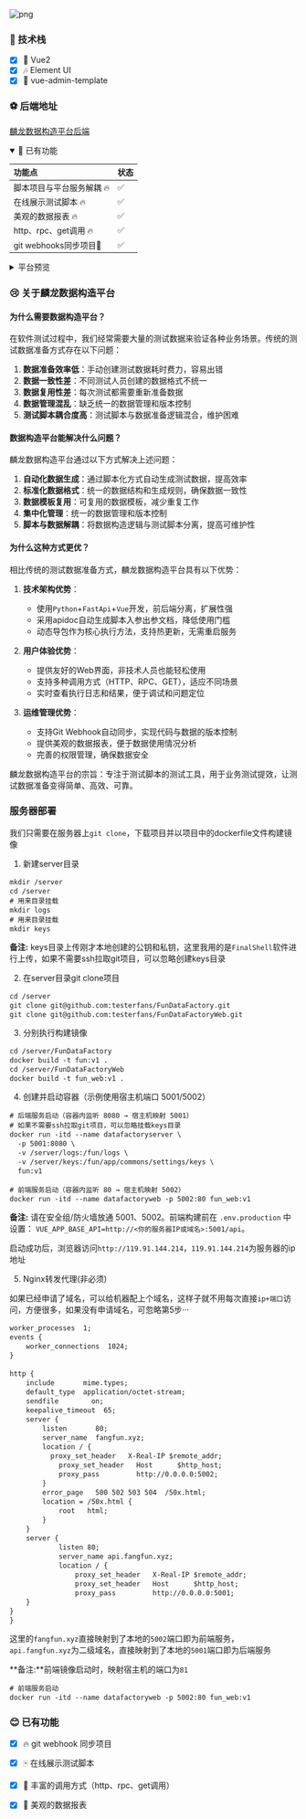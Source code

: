 ![png](https://img.shields.io/badge/vue-2.0-green)

### 🎉 技术栈

- [x] 🎨 Vue2
- [x] 🎶 Element UI
- [x] 🏐 vue-admin-template

### ⚽ 后端地址

[麟龙数据构造平台后端](https://github.com/testerfans/FunDataFactory)

<details open="open">
<summary>🌙 已有功能</summary>

| 功能点            | 状态  |
|:---------------|:----|
| 脚本项目与平台服务解耦  🔥  | ✅  |
| 在线展示测试脚本 🔥      | ✅   |
| 美观的数据报表 🔥       | ✅   |
| http、rpc、get调用 🔥         | ✅   |
| git webhooks同步项目🤤           | ✅   |

</details>

<details>
<summary>平台预览</summary>

#### 🍦 数据报表

![数据报表](./images/report.png)

#### 场景列表

![场景列表](./images/scene.png)

#### 运行日志

![运行日志](./images/logs.png)

#### 用户管理

![users](./images/users.png)

#### 项目管理

![projects](./images/projects.png)

</details>

### 😢 关于麟龙数据构造平台

#### 为什么需要数据构造平台？

在软件测试过程中，我们经常需要大量的测试数据来验证各种业务场景。传统的测试数据准备方式存在以下问题：

1. **数据准备效率低**：手动创建测试数据耗时费力，容易出错
2. **数据一致性差**：不同测试人员创建的数据格式不统一
3. **数据复用性差**：每次测试都需要重新准备数据
4. **数据管理混乱**：缺乏统一的数据管理和版本控制
5. **测试脚本耦合度高**：测试脚本与数据准备逻辑混合，维护困难

#### 数据构造平台能解决什么问题？

麟龙数据构造平台通过以下方式解决上述问题：

1. **自动化数据生成**：通过脚本化方式自动生成测试数据，提高效率
2. **标准化数据格式**：统一的数据结构和生成规则，确保数据一致性
3. **数据模板复用**：可复用的数据模板，减少重复工作
4. **集中化管理**：统一的数据管理和版本控制
5. **脚本与数据解耦**：将数据构造逻辑与测试脚本分离，提高可维护性

#### 为什么这种方式更优？

相比传统的测试数据准备方式，麟龙数据构造平台具有以下优势：

1. **技术架构优势**：
   - 使用`Python`+`FastApi`+`Vue`开发，前后端分离，扩展性强
   - 采用apidoc自动生成脚本入参出参文档，降低使用门槛
   - 动态导包作为核心执行方法，支持热更新，无需重启服务

2. **用户体验优势**：
   - 提供友好的Web界面，非技术人员也能轻松使用
   - 支持多种调用方式（HTTP、RPC、GET），适应不同场景
   - 实时查看执行日志和结果，便于调试和问题定位

3. **运维管理优势**：
   - 支持Git Webhook自动同步，实现代码与数据的版本控制
   - 提供美观的数据报表，便于数据使用情况分析
   - 完善的权限管理，确保数据安全

麟龙数据构造平台的宗旨：专注于测试脚本的测试工具，用于业务测试提效，让测试数据准备变得简单、高效、可靠。


### 服务器部署
我们只需要在服务器上`git clone`，下载项目并以项目中的dockerfile文件构建镜像
1. 新建server目录
```shell
mkdir /server
cd /server
# 用来目录挂载
mkdir logs
# 用来目录挂载
mkdir keys
```
**备注:** keys目录上传刚才本地创建的公钥和私钥，这里我用的是`FinalShell`软件进行上传，如果不需要ssh拉取git项目，可以忽略创建keys目录


2. 在server目录git clone项目
```shell
cd /server
git clone git@github.com:testerfans/FunDataFactory.git 
git clone git@github.com:testerfans/FunDataFactoryWeb.git
```
3. 分别执行构建镜像
```shell
cd /server/FunDataFactory
docker build -t fun:v1 .
cd /server/FunDataFactoryWeb
docker build -t fun_web:v1 .
```
4. 创建并启动容器（示例使用宿主机端口 5001/5002）
```shell
# 后端服务启动（容器内监听 8080 → 宿主机映射 5001）
# 如果不需要ssh拉取git项目，可以忽略挂载keys目录
docker run -itd --name datafactoryserver \
  -p 5001:8080 \
  -v /server/logs:/fun/logs \
  -v /server/keys:/fun/app/commons/settings/keys \
  fun:v1

# 前端服务启动（容器内监听 80 → 宿主机映射 5002）
docker run -itd --name datafactoryweb -p 5002:80 fun_web:v1
```
**备注:** 请在安全组/防火墙放通 5001、5002。前端构建前在 `.env.production` 中设置：
`VUE_APP_BASE_API=http://<你的服务器IP或域名>:5001/api`。


启动成功后，浏览器访问`http://119.91.144.214`，`119.91.144.214`为服务器的ip地址

5. Nginx转发代理(非必须)

如果已经申请了域名，可以给机器配上个域名，这样子就不用每次直接`ip+端口`访问，方便很多，如果没有申请域名，可忽略第5步···
```
worker_processes  1;
events {
    worker_connections  1024;
}

http {
    include       mime.types;
    default_type  application/octet-stream;
    sendfile        on;
    keepalive_timeout  65;
    server {
        listen       80;
        server_name  fangfun.xyz;
        location / {
          proxy_set_header   X-Real-IP $remote_addr;
        	proxy_set_header   Host      $http_host;
        	proxy_pass         http://0.0.0.0:5002;
        }
        error_page   500 502 503 504  /50x.html;
        location = /50x.html {
            root   html;
        }
    }
	server {  
    		listen 80;
    		server_name api.fangfun.xyz;
    		location / {
        		proxy_set_header   X-Real-IP $remote_addr;
        		proxy_set_header   Host      $http_host;
        		proxy_pass         http://0.0.0.0:5001;
    }
}
}
```
这里的`fangfun.xyz`直接映射到了本地的`5002`端口即为前端服务，
`api.fangfun.xyz`为二级域名，直接映射到了本地的`5001`端口即为后端服务

**备注:**前端镜像启动时，映射宿主机的端口为`81`

```shell
# 前端服务启动
docker run -itd --name datafactoryweb -p 5002:80 fun_web:v1
```

### 😊 已有功能

+ [x] 🔥 git webhook 同步项目
- [x] 🀄 在线展示测试脚本
* [x] 🚴 丰富的调用方式（http、rpc、get调用）
- [x] 💎 美观的数据报表